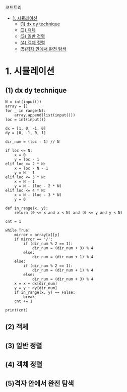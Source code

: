 코드트리

- [1. 시뮬레이션](#1------)
  * [(1) dx dy technique](#-1--dx-dy-technique)
  * [(2) 객체](#-2----)
  * [(3) 일반 정렬](#-3-------)
  * [(4) 객체 정렬](#-4-------)
  * [(5)격자 안에서 완전 탐색](#-5-------------)


# 1. 시뮬레이션
## (1) dx dy technique

````
N = int(input())
array = []
for _ in range(N):
    array.append(list(input()))
loc = int(input())

dx = [1, 0, -1, 0]
dy = [0, -1, 0, 1]

dir_num = (loc - 1) // N

if loc <= N:
    x = 0
    y = loc - 1
elif loc <= 2 * N:
    x = loc - N - 1
    y = N - 1
elif loc <= 3 * N:
    x = N - 1
    y = N - (loc - 2 * N)
elif loc <= 4 * N:
    x = N - (loc - 3 * N)
    y = 0

def in_range(x, y):
    return (0 <= x and x < N) and (0 <= y and y < N)

cnt = 1

while True:
    mirror = array[x][y]
    if mirror == '/':
        if (dir_num % 2 == 1):
            dir_num = (dir_num + 3) % 4
        else:
            dir_num = (dir_num + 1) % 4
    else:
        if (dir_num % 2 == 1):
            dir_num = (dir_num + 1) % 4
        else:
            dir_num = (dir_num + 3) % 4
    x = x + dx[dir_num]
    y = y + dy[dir_num]
    if in_range(x, y) == False:
        break
    cnt += 1
    
print(cnt)
````
## (2) 객체

## (3) 일반 정렬

## (4) 객체 정렬

## (5)격자 안에서 완전 탐색
